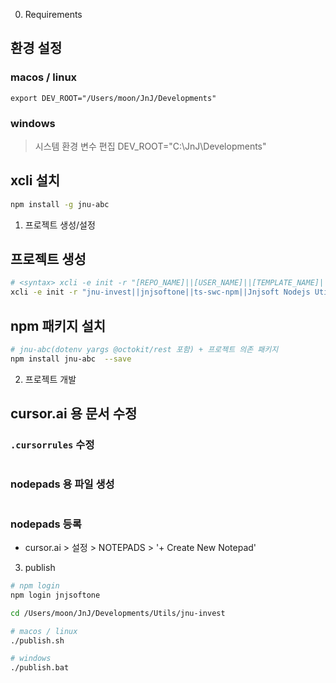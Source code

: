 0. Requirements

## 환경 설정

### macos / linux
```ini:~/.zshrc
export DEV_ROOT="/Users/moon/JnJ/Developments"
```

### windows
> 시스템 환경 변수 편집
DEV_ROOT="C:\JnJ\Developments"


## xcli 설치

```sh
npm install -g jnu-abc
```

1. 프로젝트 생성/설정

## 프로젝트 생성

```sh
# <syntax> xcli -e init -r "[REPO_NAME]||[USER_NAME]||[TEMPLATE_NAME]||[DESCRIPTION]"
xcli -e init -r "jnu-invest||jnjsoftone||ts-swc-npm||Jnjsoft Nodejs Utility Library for Investment(Coin, Stock, finance, ..) Support Functions in Typescript"
```

## npm 패키지 설치
```sh
# jnu-abc(dotenv yargs @octokit/rest 포함) + 프로젝트 의존 패키지
npm install jnu-abc  --save
```

2. 프로젝트 개발

## cursor.ai 용 문서 수정

### `.cursorrules` 수정
```yaml:.cursorrules
```

### nodepads 용 파일 생성

```md:docs/cursor/requirements.md
```

### nodepads 등록

- cursor.ai > 설정 > NOTEPADS > '+ Create New Notepad'


3. publish

```sh
# npm login
npm login jnjsoftone

cd /Users/moon/JnJ/Developments/Utils/jnu-invest

# macos / linux
./publish.sh

# windows
./publish.bat
```
